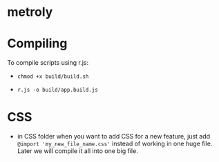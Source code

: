 metroly
=======


Compiling
======

To compile scripts using r.js:


- ```chmod +x build/build.sh```

- ```r.js -o build/app.build.js```

CSS
======

- in CSS folder when you want to add CSS for a new feature, just add
```@import 'my_new_file_name.css'``` instead of working in one huge file. Later we will compile it all into one big file.
